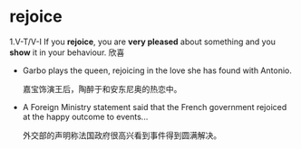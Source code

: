 # rejoice

1.V-T/V-I If you **rejoice**, you are **very pleased** about something and you **show** it in your behaviour. 欣喜

- Garbo plays the queen, rejoicing in the love she has found with Antonio.

  嘉宝饰演王后，陶醉于和安东尼奥的热恋中。

- A Foreign Ministry statement said that the French government rejoiced at the happy outcome to events...

  外交部的声明称法国政府很高兴看到事件得到圆满解决。

